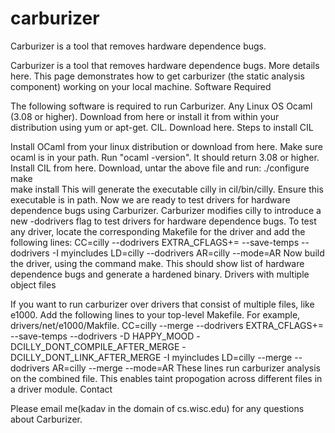 carburizer
==========

Carburizer is a tool that removes hardware dependence bugs.

Carburizer is a tool that removes hardware dependence bugs. More details here. This page demonstrates how to get carburizer (the static analysis component) working on your local machine.
Software Required

The following software is required to run Carburizer.
Any Linux OS
Ocaml (3.08 or higher). Download from here or install it from within your distribution using yum or apt-get.
CIL. Download here.
Steps to install CIL

Install OCaml from your linux distribution or download from here. Make sure ocaml is in your path.
Run "ocaml -version". It should return 3.08 or higher.
Install CIL from here. Download, untar the above file and run: 
./configure 
make        
make install 
This will generate the executable cilly in cil/bin/cilly. Ensure this executable is in path.
Now we are ready to test drivers for hardware dependence bugs using Carburizer. Carburizer modifies cilly to introduce a new -dodrivers flag to test drivers for hardware dependence bugs.
To test any driver, locate the corresponding Makefile for the driver and add the following lines:
CC=cilly --dodrivers
EXTRA_CFLAGS+=  --save-temps --dodrivers -I myincludes
LD=cilly --dodrivers
AR=cilly --mode=AR
Now build the driver, using the command make. This should show list of hardware dependence bugs and generate a hardened binary.
Drivers with multiple object files

If you want to run carburizer over drivers that consist of multiple files, like e1000. Add the following lines to your top-level Makefile. For example, drivers/net/e1000/Makfile.
CC=cilly --merge --dodrivers
EXTRA_CFLAGS+= --save-temps --dodrivers -D HAPPY_MOOD -DCILLY_DONT_COMPILE_AFTER_MERGE -DCILLY_DONT_LINK_AFTER_MERGE -I myincludes
LD=cilly --merge --dodrivers
AR=cilly --merge --mode=AR
These lines run carburizer analysis on the combined file. This enables taint propogation across different files in a driver module.
Contact

Please email me(kadav in the domain of  cs.wisc.edu)  for any questions about Carburizer.
